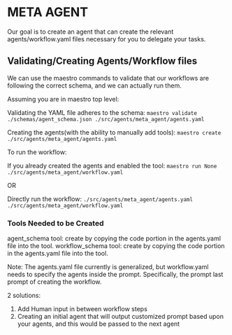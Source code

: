 # META AGENT

Our goal is to create an agent that can create the relevant agents/workflow.yaml files necessary for you to delegate your tasks.

## Validating/Creating Agents/Workflow files

We can use the maestro commands to validate that our workflows are following the correct schema, and we can actually run them.

Assuming you are in maestro top level:

Validating the YAML file adheres to the schema:
`maestro validate ./schemas/agent_schema.json ./src/agents/meta_agent/agents.yaml`

Creating the agents(with the ability to manually add tools): `maestro create ./src/agents/meta_agent/agents.yaml`

To run the workflow:

If you already created the agents and enabled the tool: `maestro run None ./src/agents/meta_agent/workflow.yaml`

OR

Directly run the workflow: `./src/agents/meta_agent/agents.yaml ./src/agents/meta_agent/workflow.yaml`

### Tools Needed to be Created

agent_schema tool: create by copying the code portion in the agents.yaml file into the tool.
workflow_schema tool: create by copying the code portion in the agents.yaml file into the tool.

Note:
The agents.yaml file currently is generalized, but workflow.yaml needs to specify the agents inside the prompt.
Specifically, the prompt last prompt of creating the workflow.

2 solutions:

1) Add Human input in between workflow steps
2) Creating an initial agent that will output customized prompt based upon your agents, and this would be passed to the next agent
